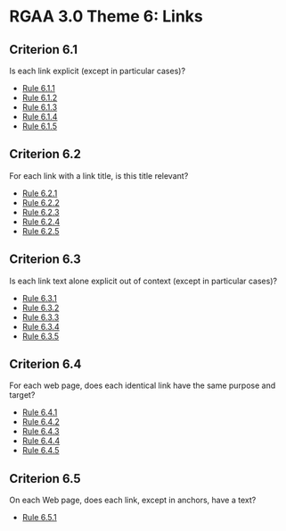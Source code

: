 
# RGAA 3.0 Theme 6: Links

## Criterion 6.1
Is each link explicit (except in particular cases)?
* [Rule 6.1.1](Rule-6-1-1.md)
* [Rule 6.1.2](Rule-6-1-2.md)
* [Rule 6.1.3](Rule-6-1-3.md)
* [Rule 6.1.4](Rule-6-1-4.md)
* [Rule 6.1.5](Rule-6-1-5.md)

## Criterion 6.2
For each link with a link title, is this title relevant?
* [Rule 6.2.1](Rule-6-2-1.md)
* [Rule 6.2.2](Rule-6-2-2.md)
* [Rule 6.2.3](Rule-6-2-3.md)
* [Rule 6.2.4](Rule-6-2-4.md)
* [Rule 6.2.5](Rule-6-2-5.md)

## Criterion 6.3
Is each link text alone explicit out of context (except in particular cases)?
* [Rule 6.3.1](Rule-6-3-1.md)
* [Rule 6.3.2](Rule-6-3-2.md)
* [Rule 6.3.3](Rule-6-3-3.md)
* [Rule 6.3.4](Rule-6-3-4.md)
* [Rule 6.3.5](Rule-6-3-5.md)

## Criterion 6.4
For each web page, does each identical link have the same purpose and target?
* [Rule 6.4.1](Rule-6-4-1.md)
* [Rule 6.4.2](Rule-6-4-2.md)
* [Rule 6.4.3](Rule-6-4-3.md)
* [Rule 6.4.4](Rule-6-4-4.md)
* [Rule 6.4.5](Rule-6-4-5.md)

## Criterion 6.5
On each Web page, does each link, except in anchors, have a text?
* [Rule 6.5.1](Rule-6-5-1.md)
